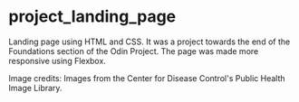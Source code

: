 # project_landing_page
Landing page using HTML and CSS. It was a project towards the end of the Foundations section of the Odin Project. The page was made more responsive using Flexbox.

Image credits:
Images from the Center for Disease Control's Public Health Image Library.
